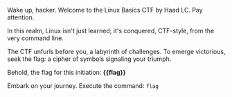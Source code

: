 Wake up, hacker. Welcome to the Linux Basics CTF by Haad LC. Pay attention.

In this realm, Linux isn't just learned; it's conquered, CTF-style, from the very command line.

The CTF unfurls before you, a labyrinth of challenges. To emerge victorious, seek the flag: a cipher of symbols signaling your triumph.

Behold, the flag for this initiation: **{{flag}}**

Embark on your journey. Execute the command:
`flag`
